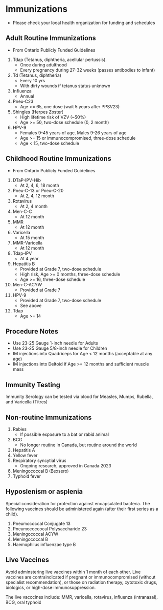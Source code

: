 # Immunizations
- Please check your local health organization for funding and schedules

## Adult Routine Immunizations
- From Ontario Publicly Funded Guidelines

1. Tdap (Tetanus, diphtheria, acellular pertussis).
    - Once during adulthood
    - Every pregnancy during 27-32 weeks (passes antibodies to infant)
2. Td (Tetanus, diphtheria)
    - Every 10 yrs
    - With dirty wounds if tetanus status unknown
3. Influenza
    - Annual
4. Pneu-C23
    - Age >= 65, one dose (wait 5 years after PPSV23)
5. Shingles (Herpes Zoster)
    - High lifetime risk of VZV (~50%)
    - Age >= 50, two-dose schedule (0, 2 month)
6. HPV-9
    - Females 9-45 years of age, Males 9-26 years of age
    - Age >= 15 or immunocompromised, three-dose schedule
    - Age < 15, two-dose schedule

## Childhood Routine Immunizations
- From Ontario Publicly Funded Guidelines

1. DTaP-IPV-Hib
    - At 2, 4, 6, 18 month
2. Pneu-C-13 or Pneu-C-20
    - At 2, 4, 12 month
3. Rotavirus
    - At 2, 4 month
4. Men-C-C
    - At 12 month
5. MMR
    - At 12 month
6. Varicella
    - At 15 month
7. MMR-Varicella
    - At 12 month
8. Tdap-IPV
    - At 4 year
9. Hepatitis B
    - Provided at Grade 7, two-dose schedule
    - High risk, Age >= 0 months, three-dose schedule
    - Age >= 16, three-dose schedule
10. Men-C-ACYW
    - Provided at Grade 7
11. HPV-9
    - Provided at Grade 7, two-dose schedule
    - See above
12. Tdap
    - Age >= 14

## Procedure Notes
- Use 23-25 Gauge 1-inch needle for Adults
- Use 23-25 Gauge 5/8-inch needle for Children
- IM injections into Quadriceps for Age < 12 months (acceptable at any age)
- IM injections into Deltoid if Age >= 12 months and sufficient muscle mass 

## Immunity Testing
Immunity Serology can be tested via blood for Measles, Mumps, Rubella, and Varicella (Titres)

## Non-routine Immunizations
1. Rabies
    - If possible exposure to a bat or rabid animal
2. BCG
    - No longer routine in Canada, but routine around the world
3. Hepatitis A
4. Yellow fever
5. Respiratory syncytial virus
    - Ongoing research, approved in Canada 2023
6. Meningococcal B (Bexsero)
7. Typhoid fever

## Hyposlenism or asplenia
Special consideration for protection against encapsulated bacteria. The following vaccines should be administered again (after their first series as a child).

1. Pneumococcal Conjugate 13
2. Pneumococcocal Polysaccharide 23
3. Meningococcal ACYW
4. Meningococcal B 
5. Haemophilus influenzae type B 

## Live Vaccines
Avoid adminstering live vaccines within 1 month of each other. Live vaccines are contraindicated if pregnant or immunocompromised (without specialist recommendation), or those on radiation therapy, cytotoxic drugs, biologics, or high-dose immunosuppression.

The live vacccines include: MMR, varicella, rotavirus, influenza (intranasal), BCG, oral typhoid
